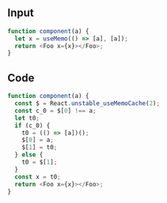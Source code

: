
## Input

```javascript
function component(a) {
  let x = useMemo(() => [a], [a]);
  return <Foo x={x}></Foo>;
}

```

## Code

```javascript
function component(a) {
  const $ = React.unstable_useMemoCache(2);
  const c_0 = $[0] !== a;
  let t0;
  if (c_0) {
    t0 = (() => [a])();
    $[0] = a;
    $[1] = t0;
  } else {
    t0 = $[1];
  }
  const x = t0;
  return <Foo x={x}></Foo>;
}

```
      